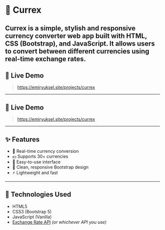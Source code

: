 # 💱 Currex

**Currex** is a simple, stylish and responsive currency converter web app built with HTML, CSS (Bootstrap), and JavaScript. It allows users to convert between different currencies using real-time exchange rates.
---


## 🚀 Live Demo

> https://emiryuksel.site/projects/currex


---

## 🚀 Live Demo

> https://emiryuksel.site/projects/currex

---

## ✨ Features

- 🔄 Real-time currency conversion
- 💵 Supports 30+ currencies
- 🧮 Easy-to-use interface
- 🎯 Clean, responsive Bootstrap design
- ⚡ Lightweight and fast

---

## 🧩 Technologies Used

- HTML5
- CSS3 (Bootstrap 5)
- JavaScript (Vanilla)
- [Exchange Rate API](https://exchangerate.host) *(or whichever API you use)*





